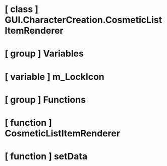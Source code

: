 # [ class ] GUI.CharacterCreation.CosmeticListItemRenderer

# [ group ] Variables

# [ variable ] m_LockIcon

# [ group ] Functions

# [ function ] CosmeticListItemRenderer

# [ function ] setData

